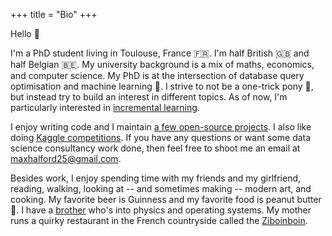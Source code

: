 +++
title = "Bio"
+++

Hello 👋

I'm a PhD student living in Toulouse, France 🇫🇷. I'm half British 🇬🇧 and half Belgian 🇧🇪. My university background is a mix of maths, economics, and computer science. My PhD is at the intersection of database query optimisation and machine learning 🤖. I strive to not be a one-trick pony 🐴, but instead try to build an interest in different topics. As of now, I'm particularly interested in [incremental learning](https://www.wikiwand.com/en/Incremental_learning).

I enjoy writing code and I maintain [a few open-source projects](https://github.com/MaxHalford/). I also like doing [Kaggle competitions](https://www.kaggle.com/maxhalford). If you have any questions or want some data science consultancy work done, then feel free to shoot me an email at [maxhalford25@gmail.com](mailto:maxhalford25@gmail.com).

Besides work, I enjoy spending time with my friends and my girlfriend, reading, walking, looking at -- and sometimes making -- modern art, and cooking. My favorite beer is Guinness and my favorite food is peanut butter 🥜. I have a [brother](https://jack.0x5.be/) who's into physics and operating systems. My mother runs a quirky restaurant in the French countryside called the [Ziboinboin](https://ziboinboin.com/).

